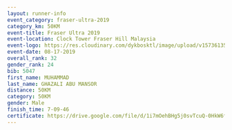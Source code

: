 ```yaml
---
layout: runner-info 
event_category: fraser-ultra-2019 
category_km: 50KM 
event-title: Fraser Ultra 2019 
event-location: Clock Tower Fraser Hill Malaysia 
event-logo: https://res.cloudinary.com/dykbosktl/image/upload/v1573613535/Logo/logo_mfst7w.jpg
event-date: 08-17-2019 
overall_rank: 32
gender_rank: 24
bib: 5047
first_name: MUHAMMAD
last_name: GHAZALI ABU MANSOR
distance: 50KM
category: 50KM
gender: Male
finish_time: 7-09-46
certificate: https://drive.google.com/file/d/1i7mOehBHg5j0svTcuQ-0HkW6fKrclsrx/view?usp=sharing
---
```

